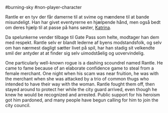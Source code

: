 #burning-sky #non-player-character

Rantle er en tyv der får damerne til at svime og mændene til at bande misundeligt. Han har givet eventyrerne en hjælpende hånd, men også bedt om deres hjælp til at passe på hans søster, [Katrina](./Katrina.md).

Da spelunkerne vender tilbage til Gate Pass som helte, modtager han dem med respekt. Rantle selv er blandt lederne af byens modstandsfolk, og selv om han nærmest dagligt sætter livet på spil, har han stadig sit velkendte smil der antyder at at finder sig selv uimodståelig og uovervindelig.

One particularly well-known rogue is a dashing
scoundrel named Rantle. He came to fame because
of an elaborate confidence game to steal from a female
merchant. One night when his scam was near
fruition, he was with the merchant when she was attacked
by a trio of common thugs who intended to
have their way with the woman. Rantle fought them
off, then stayed around to protect her while the
city guard arrived, even though he knew he would
be recognized and arrested. Public support for his
heroism got him pardoned, and many people have
begun calling for him to join the city council.
